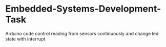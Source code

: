 # Embedded-Systems-Development-Task
Arduino code control reading from sensors continuously  and change led state with interrupt  
